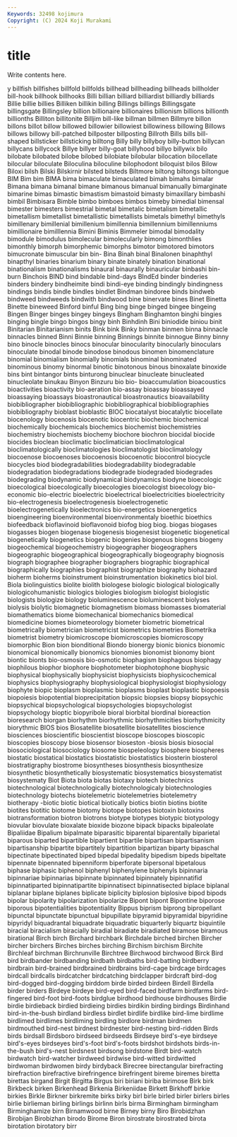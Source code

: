```yaml
---
Keywords: 32498 kojimura
Copyright: (C) 2024 Koji Murakami
---
```


# title

Write contents here.



y
billfish billfishes billfold billfolds billhead billheading billheads billholder bill-hook billhook
billhooks Billi billian billiard billiardist billiardly billiards Billie billie billies
Billiken billikin billing Billings billings Billingsgate billingsgate Billingsley billion billionaire
billionaires billionism billions billionth billionths Billiton billitonite Billjim bill-like billman
billmen Billmyre billon billons billot billow billowed billowier billowiest billowiness
billowing Billows billows billowy bill-patched billposter billposting Billroth Bills bills
bill-shaped billsticker billsticking billtong Billy billy billyboy billy-button billycan billycans
billycock Billye billyer billy-goat billyhood billyo billywix bilo bilobate bilobated
bilobe bilobed bilobiate bilobular bilocation bilocellate bilocular biloculate Biloculina biloculine
bilophodont biloquist bilos Bilow Biloxi bilsh Bilski Bilskirnir bilsted bilsteds
Biltmore biltong biltongs biltongue BIM Bim bim BIMA bima bimaculate
bimaculated bimah bimahs bimalar Bimana bimana bimanal bimane bimanous bimanual
bimanually bimarginate bimarine bimas bimastic bimastism bimastoid bimasty bimaxillary bimbashi
bimbil Bimbisara Bimble bimbo bimboes bimbos bimeby bimedial bimensal bimester
bimesters bimestrial bimetal bimetalic bimetalism bimetallic bimetallism bimetallist bimetallistic bimetallists
bimetals bimethyl bimethyls bimillenary bimillenial bimillenium bimillennia bimillennium bimillenniums bimillionaire
bimilllennia Bimini Biminis Bimmeler bimodal bimodality bimodule bimodulus bimolecular bimolecularly
bimong bimonthlies bimonthly bimorph bimorphemic bimorphs bimotor bimotored bimotors bimucronate
bimuscular bin bin- Bina Binah binal Binalonen binaphthyl binapthyl binaries
binarium binary binate binately bination binational binationalism binationalisms binaural binaurally
binauricular binbashi bin-burn Binchois BIND bind bindable bind-days BIndEd binder
binderies binders bindery bindheimite bindi bindi-eye binding bindingly bindingness bindings
bindis bindle bindles bindlet Bindman bindoree binds bindweb bindweed bindweeds
bindwith bindwood bine binervate bines Binet Binetta Binette bineweed Binford
binful Bing bing binge binged bingee bingeing Bingen Binger binges
bingey bingeys Bingham Binghamton binghi bingies binging bingle bingo bingos
bingy binh Binhdinh Bini biniodide biniou binit Binitarian Binitarianism binits
Bink bink Binky binman binmen binna binnacle binnacles binned Binni
Binnie binning Binnings binnite binnogue Binny binny bino binocle binocles
binocs binocular binocularity binocularly binoculars binoculate binodal binode binodose binodous
binomen binomenclature binomial binomialism binomially binomials binominal binominated binominous binomy
binormal binotic binotonous binous binoxalate binoxide bins bint bintangor bints
binturong binuclear binucleate binucleated binucleolate binukau Binyon Binzuru bio bio-
bioaccumulation bioacoustics bioactivities bioactivity bio-aeration bio-assay bioassay bioassayed bioassaying bioassays
bioastronautical bioastronautics bioavailability biobibliographer biobibliographic biobibliographical biobibliographies biobibliography bioblast bioblastic
BIOC biocatalyst biocatalytic biocellate biocenology biocenosis biocenotic biocentric biochemic biochemical
biochemically biochemicals biochemics biochemist biochemistries biochemistry biochemists biochemy biochore biochron
biocidal biocide biocides bioclean bioclimatic bioclimatician bioclimatological bioclimatologically bioclimatologies bioclimatologist
bioclimatology biocoenose biocoenoses biocoenosis biocoenotic biocontrol biocycle biocycles biod biodegradabilities
biodegradability biodegradable biodegradation biodegradations biodegrade biodegraded biodegrades biodegrading biodynamic biodynamical
biodynamics biodyne bioecologic bioecological bioecologically bioecologies bioecologist bioecology bio-economic bio-electric
bioelectric bioelectrical bioelectricities bioelectricity bio-electrogenesis bioelectrogenesis bioelectrogenetic bioelectrogenetically bioelectronics bio-energetics
bioenergetics bioengineering bioenvironmental bioenvironmentaly bioethic bioethics biofeedback bioflavinoid bioflavonoid biofog
biog biog. biogas biogases biogasses biogen biogenase biogenesis biogenesist biogenetic
biogenetical biogenetically biogenetics biogenic biogenies biogenous biogens biogeny biogeochemical biogeochemistry
biogeographer biogeographers biogeographic biogeographical biogeographically biogeography biognosis biograph biographee biographer
biographers biographic biographical biographically biographies biographist biographize biography biohazard bioherm
bioherms bioinstrument bioinstrumentation biokinetics biol biol. Biola biolinguistics biolite biolith
biologese biologic biological biologically biologicohumanistic biologics biologies biologism biologist biologistic
biologists biologize biology bioluminescence bioluminescent biolyses biolysis biolytic biomagnetic biomagnetism
biomass biomasses biomaterial biomathematics biome biomechanical biomechanics biomedical biomedicine biomes
biometeorology biometer biometric biometrical biometrically biometrician biometricist biometrics biometries Biometrika
biometrist biometry biomicroscope biomicroscopies biomicroscopy biomorphic Bion bion bionditional Biondo
bionergy bionic bionics bionomic bionomical bionomically bionomics bionomies bionomist bionomy
biont biontic bionts bio-osmosis bio-osmotic biophagism biophagous biophagy biophilous biophor
biophore biophotometer biophotophone biophysic biophysical biophysically biophysicist biophysicists biophysicochemical biophysics
biophysiography biophysiological biophysiologist biophysiology biophyte biopic bioplasm bioplasmic bioplasms bioplast
bioplastic biopoesis biopoiesis biopotential bioprecipitation biopsic biopsies biopsy biopsychic biopsychical
biopsychological biopsychologies biopsychologist biopsychology bioptic biopyribole bioral biorbital biordinal bioreaction
bioresearch biorgan biorhythm biorhythmic biorhythmicities biorhythmicity biorythmic BIOS bios Biosatellite
biosatellite biosatellites bioscience biosciences bioscientific bioscientist bioscope bioscopes bioscopic bioscopies
bioscopy biose biosensor bioseston -biosis biosis biosocial biosociological biosociology biosome
biospeleology biosphere biospheres biostatic biostatical biostatics biostatistic biostatistics biosterin biosterol
biostratigraphy biostrome biosyntheses biosynthesis biosynthesize biosynthetic biosynthetically biosystematic biosystematics biosystematist
biosystematy Biot Biota biota biotas biotaxy biotech biotechnics biotechnological biotechnologically
biotechnologicaly biotechnologies biotechnology biotechs biotelemetric biotelemetries biotelemetry biotherapy -biotic biotic
biotical biotically biotics biotin biotins biotite biotites biotitic biotome biotomy
biotope biotopes biotoxin biotoxins biotransformation biotron biotrons biotype biotypes biotypic
biotypology biovular biovulate bioxalate bioxide biozone bipack bipacks bipaleolate Bipaliidae
Bipalium bipalmate biparasitic biparental biparentally biparietal biparous biparted bipartible bipartient
bipartile bipartisan bipartisanism bipartisanship bipartite bipartitely bipartition bipartizan biparty bipaschal
bipectinate bipectinated biped bipedal bipedality bipedism bipeds bipeltate bipennate bipennated
bipenniform biperforate bipersonal bipetalous biphase biphasic biphenol biphenyl biphenylene biphenyls
bipinnaria bipinnariae bipinnarias bipinnate bipinnated bipinnately bipinnatifid bipinnatiparted bipinnatipartite bipinnatisect
bipinnatisected biplace biplanal biplanar biplane biplanes biplicate biplicity biplosion biplosive
bipod bipods bipolar bipolarity bipolarization bipolarize Bipont bipont Bipontine biporose
biporous bipotentialities bipotentiality Bippus biprism biprong bipropellant bipunctal bipunctate bipunctual
bipupillate bipyramid bipyramidal bipyridine bipyridyl biquadrantal biquadrate biquadratic biquarterly biquartz
biquintile biracial biracialism biracially biradial biradiate biradiated biramose biramous birational
Birch birch Birchard birchbark Birchdale birched birchen Bircher bircher birchers
Birches birches birching Birchism birchism Birchite Birchleaf birchman Birchrunville Birchtree
Birchwood birchwood Birck Bird bird birdbander birdbanding birdbath birdbaths bird-batting
birdberry birdbrain bird-brained birdbrained birdbrains bird-cage birdcage birdcages birdcall birdcalls
birdcatcher birdcatching birdclapper birdcraft bird-dog bird-dogged bird-dogging birddom birde birded
birdeen Birdell Birdella birder birders Birdeye birdeye bird-eyed bird-faced birdfarm
birdfarms bird-fingered bird-foot bird-foots birdglue birdhood birdhouse birdhouses Birdie birdie
birdieback birdied birdieing birdies birdikin birding birdings Birdinhand bird-in-the-bush birdland
birdless birdlet birdlife birdlike bird-lime birdlime birdlimed birdlimes birdliming birdling
birdlore birdman birdmen birdmouthed bird-nest birdnest birdnester bird-nesting bird-ridden Birds
birds birdsall Birdsboro birdseed birdseeds Birdseye bird's-eye birdseye bird's-eyes birdseyes
bird's-foot bird's-foots birdshot birdshots birds-in-the-bush bird's-nest birdsnest birdsong birdstone Birdt
bird-watch birdwatch bird-watcher birdweed birdwise bird-witted birdwitted birdwoman birdwomen birdy
birdyback Birecree birectangular birefracting birefraction birefractive birefringence birefringent bireme biremes
biretta birettas birgand Birgit Birgitta Birgus biri biriani biriba birimose
Birk birk Birkbeck birken Birkenhead Birkenia Birkeniidae Birkett Birkhoff birkie
birkies Birkle Birkner birkremite birks birky birl birle birled birler
birlers birles birlie birlieman birling birlings birlinn birls birma Birmingham
birmingham Birminghamize birn Birnamwood birne Birney birny Biro Birobidzhan Birobijan
Birobizhan birodo Birome Biron birostrate birostrated birota birotation birotatory birr
